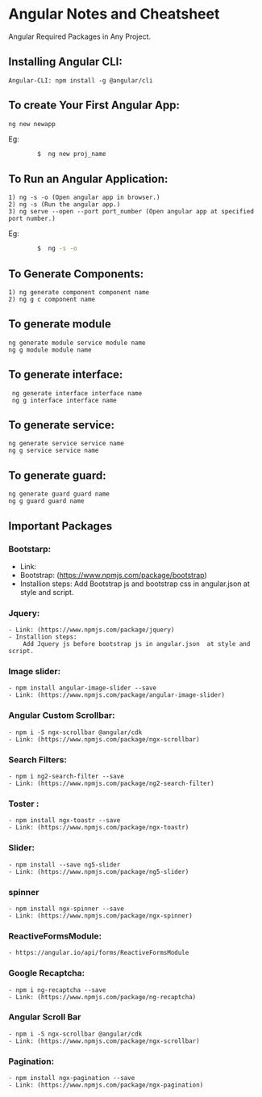 #  Angular Notes and Cheatsheet 

Angular Required Packages in Any Project.

## Installing Angular CLI:
    Angular-CLI: npm install -g @angular/cli

## To create Your First Angular App:
    ng new newapp
     
  Eg:
     
```sh
        $  ng new proj_name
```



##  To Run an Angular Application:
    1) ng -s -o (Open angular app in browser.)
    2) ng -s (Run the angular app.)
    3) ng serve --open --port port_number (Open angular app at specified port number.)
    
   Eg:
```sh
        $  ng -s -o
```


## To Generate Components:
    1) ng generate component component name
    2) ng g c component name


## To generate  module 
    ng generate module service module name  
    ng g module module name



## To generate interface:
     ng generate interface interface name
     ng g interface interface name


## To generate service:
    ng generate service service name
    ng g service service name   


##  To generate guard:
    ng generate guard guard name
    ng g guard guard name
    
## Important Packages
### Bootstarp:
- Link:  
- Bootstrap:  (https://www.npmjs.com/package/bootstrap)
- Installion steps:
        Add Bootstrap js and bootstrap css in angular.json  at style and script.
### Jquery:
    - Link: (https://www.npmjs.com/package/jquery) 
    - Installion steps:
        Add Jquery js before bootstrap js in angular.json  at style and script.

### Image slider:
    - npm install angular-image-slider --save
    - Link: (https://www.npmjs.com/package/angular-image-slider)

### Angular Custom Scrollbar:
    - npm i -S ngx-scrollbar @angular/cdk
    - Link: (https://www.npmjs.com/package/ngx-scrollbar)

### Search Filters:
    - npm i ng2-search-filter --save
    - Link: (https://www.npmjs.com/package/ng2-search-filter)

### Toster :
    - npm install ngx-toastr --save
    - Link: (https://www.npmjs.com/package/ngx-toastr)

### Slider:
    - npm install --save ng5-slider
    - Link: (https://www.npmjs.com/package/ng5-slider)
    
### spinner
    - npm install ngx-spinner --save
    - Link: (https://www.npmjs.com/package/ngx-spinner)

### ReactiveFormsModule:
    - https://angular.io/api/forms/ReactiveFormsModule

### Google Recaptcha:
    - npm i ng-recaptcha --save
    - Link: (https://www.npmjs.com/package/ng-recaptcha)

### Angular Scroll Bar
    - npm i -S ngx-scrollbar @angular/cdk
    - Link: (https://www.npmjs.com/package/ngx-scrollbar)

### Pagination:
    - npm install ngx-pagination --save
    - Link: (https://www.npmjs.com/package/ngx-pagination)
    
    
    
    
    
